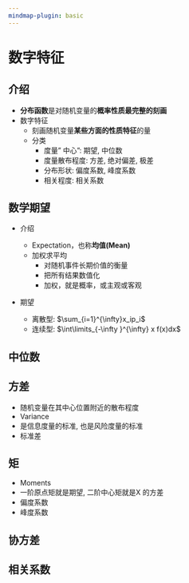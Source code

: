 ```yaml
---
mindmap-plugin: basic
---
```


# 数字特征
## 介绍
- **分布函数**是对随机变量的**概率性质最完整的刻画**
- 数字特征
    - 刻画随机变量**某些方面的性质特征**的量
    - 分类
        - 度量” 中心”: 期望, 中位数
        - 度量散布程度: 方差, 绝对偏差, 极差
        - 分布形状: 偏度系数, 峰度系数
        - 相关程度: 相关系数    

## 数学期望
- 介绍    
    - Expectation，也称**均值(Mean)**
    - 加权求平均
	    - 对随机事件长期价值的衡量
	    - 把所有结果数值化
	    - 加权，就是概率，或主观或客观

- 期望
    - 离散型: $\sum_{i=1}^{\infty}x_ip_i$
    - 连续型: $\int\limits_{-\infty }^{\infty} x f(x)dx$

## 中位数    

## 方差
- 随机变量在其中心位置附近的散布程度
- Variance
- 是信息度量的标准, 也是风险度量的标准
- 标准差

## 矩
- Moments
- 一阶原点矩就是期望, 二阶中心矩就是X 的方差
- 偏度系数
- 峰度系数

## 协方差

## 相关系数